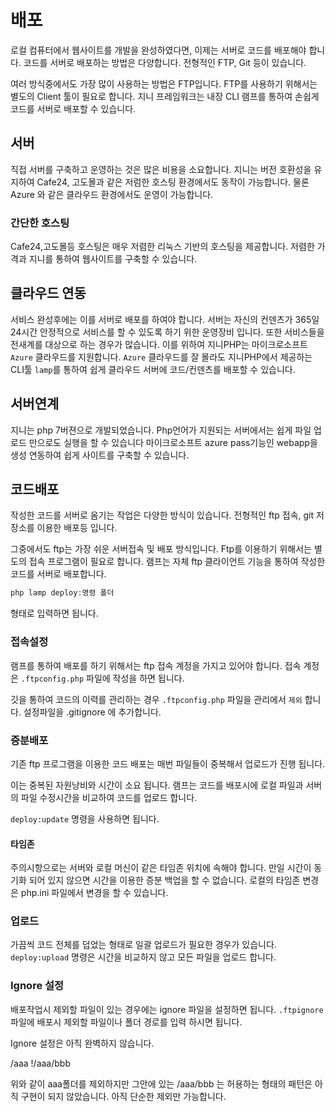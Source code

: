 # 배포
로컬 컴퓨터에서 웹사이트를 개발을 완성하였다면, 이제는 서버로 코드를 배포해야 합니다. 
코드를 서버로 배포하는 방법은 다양합니다. 전형적인 FTP, Git 등이 있습니다.

여러 방식중에서도 가장 많이 사용하는 방법은 FTP입니다. FTP를 사용하기 위해서는 별도의 Client 툴이 필요로 합니다.
지니 프레임워크는 내장 CLI 램프를 통하여 손쉽게 코드를 서버로 배포할 수 있습니다.

## 서버
직접 서버를 구축하고 운영하는 것은 많은 비용을 소요합니다. 
지니는 버전 호환성을 유지하여 Cafe24, 고도몰과 같은 저럼한 호스팅 환경에서도 동작이 가능합니다.
물론 Azure 와 같은 클라우드 환경에서도 운영이 가능합니다.

### 간단한 호스팅
Cafe24,고도몰등 호스팅은 매우 저렴한 리눅스 기반의 호스팅을 제공합니다. 저렴한 가격과 지니를 통하여 웹사이트를 구축할 수 있습니다.

## 클라우드 연동
서비스 완성후에는 이를 서버로 배포를 하여야 합니다. 서버는 자신의 컨덴츠가 365일 24시간 안정적으로 서비스를 할 수 있도록 하기 위한 운영장비 입니다. 또한 서비스들을 전새계를 대상으로 하는 경우가 많습니다.
이를 위하여 지니PHP는 마이크로소프트 `Azure` 클라우드를 지원합니다. `Azure` 클라우드를 잘 몰라도 지니PHP에서 제공하는 CLI툴 `lamp`를 통하여 쉽게 클라우드 서버에 코드/컨덴츠를 배포할 수 있습니다.

## 서버연계
지니는 php 7버젼으로 개발되었습니다. Php언어가 지원되는 서버에서는 쉽게 파일 업로드 만으로도 실행을 할 수 있습니다
마이크로소프트 azure pass기능인 webapp을 생성 연동하여 쉽게 사이트를 구축할 수 있습니다.


## 코드배포
작성한 코드를 서버로 옴기는 작업은 다양한 방식이 있습니다.
전형적인 ftp 접속, git 저장소를 이용한 배포등 입니다.

그중에서도 ftp는 가장 쉬운 서버접속 및 배포 방식입니다. Ftp를 이용하기 위해서는 별도의 접속 프로그램이 필요로 합니다.
램프는 자체 ftp 클라이언트 기능을 통하여 작성한 코드를 서버로 배포합니다.

```php
php lamp deploy:명령 폴더
```

형태로 입력하면 됩니다.

### 접속설정
램프를 통하여 배포를 하기 위해서는 ftp 접속 계정을 가지고 있어야 합니다.
접속 계정은 `.ftpconfig.php` 파일에 작성을 하면 됩니다.

깃을 통하여 코드의 이력를 관리하는 경우 `.ftpconfig.php` 파일을 관리에서 `제외` 합니다. 
설정파일을 .gitignore 에 추가합니다.


### 증분배포
기존 ftp 프로그램을 이용한 코드 배포는 매번 파일들이 중복해서 업로드가 진행 됩니다.

이는 중복된 자원낭비와 시간이 소요 됩니다.
램프는 코드를 배포시에 로컬 파일과 서버의 파일 수정시간을 비교하여 코드를 업로드 합니다.

`deploy:update` 명령을 사용하면 됩니다.

#### 타임존
주의시항으로는 서버와 로컬 머신이 같은 타임존 위치에 속해야 합니다. 만일 시간이 동기화 되어 있지 않으면 시간을 이용한 증분 백업을 할 수 없습니다.
로컬의 타임존 변경은 php.ini 파일에서 변경을 할 수 있습니다.

### 업로드
가끔씩 코드 전체를 덥었는 형태로 일괄 업로드가 필요한 경우가 있습니다.
`deploy:upload` 명령은 시간을 비교하지 않고 모든 파일을 업로드 합니다.

### Ignore 설정
배포작업시 제외할 파일이 있는 경우에는 ignore 파일을 설정하면 됩니다.
`.ftpignore` 파일에 배포시 제외할 파일이나 폴더 경로를 입력 하시면 됩니다.

Ignore 설정은 아직 완벽하지 않습니다.

/aaa
!/aaa/bbb

위와 같이 aaa폴더를 제외하지만 그안에 있는 /aaa/bbb 는 허용하는 형태의 패턴은 아직 구현이 되지 않았습니다.
아직 단순한 제외만 가능합니다.

